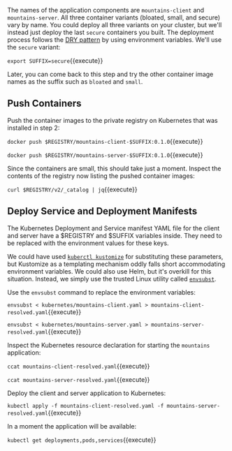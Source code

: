 The names of the application components are `mountains-client` and `mountains-server`. All three container variants (bloated, small, and secure) vary by name. You could deploy all three variants on your cluster, but we'll instead just deploy the last `secure` containers you built. The deployment process follows the [DRY pattern](https://en.wikipedia.org/wiki/Don't_repeat_yourself) by using environment variables. We'll use the `secure` variant:

`export SUFFIX=secure`{{execute}}

Later, you can come back to this step and try the other container image names as the suffix such as `bloated` and `small`.

## Push Containers

Push the container images to the private registry on Kubernetes that was installed in step 2:

`docker push $REGISTRY/mountains-client-$SUFFIX:0.1.0`{{execute}}

`docker push $REGISTRY/mountains-server-$SUFFIX:0.1.0`{{execute}}

Since the containers are small, this should take just a moment. Inspect the contents of the registry now listing the pushed container images:

`curl $REGISTRY/v2/_catalog | jq`{{execute}}

## Deploy Service and Deployment Manifests

The Kubernetes Deployment and Service manifest YAML file for the client and server have a $REGISTRY and $SUFFIX variables inside. They need to be replaced with the environment values for these keys.

We could have used [`kuberctl kustomize`](https://kubernetes.io/docs/tasks/manage-kubernetes-objects/kustomization/) for substituting these parameters, but Kustomize as a templating mechanism oddly falls short accommodating environment variables. We could also use Helm, but it's overkill for this situation. Instead, we simply use the trusted Linux utility called [`envsubst`](https://www.gnu.org/software/gettext/manual/html_node/envsubst-Invocation.html).

Use the `envsubst` command to replace the environment variables:

`envsubst < kubernetes/mountains-client.yaml > mountains-client-resolved.yaml`{{execute}}

`envsubst < kubernetes/mountains-server.yaml > mountains-server-resolved.yaml`{{execute}}

Inspect the Kubernetes resource declaration for starting the `mountains` application:

`ccat mountains-client-resolved.yaml`{{execute}}

`ccat mountains-server-resolved.yaml`{{execute}}

Deploy the client and server application to Kubernetes:

`kubectl apply -f mountains-client-resolved.yaml -f mountains-server-resolved.yaml`{{execute}}

In a moment the application will be available:

`kubectl get deployments,pods,services`{{execute}}
